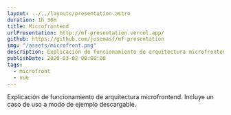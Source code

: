 ```yaml
---
layout: ../../layouts/presentation.astro
duration: 1h 30m
title: Microfrontend
urlPresentation: http://mf-presentation.vercel.app/
github: https://github.com/josemasf/mf-presentation
img: "/assets/microfront.png"
description: Explicación de funcionamiento de arquitectura microfrontend. Incluye un caso de uso a modo de ejemplo descargable.
publishDate: 2020-03-02 00:00:00
tags:
  - microfront
  - vue
---
```


Explicación de funcionamiento de arquitectura microfrontend. Incluye un caso de uso a modo de ejemplo descargable.
